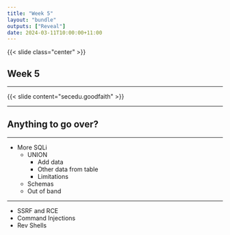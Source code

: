 ```yaml
---
title: "Week 5"
layout: "bundle"
outputs: ["Reveal"]
date: 2024-03-11T10:00:00+11:00
---
```


{{< slide class="center" >}}

## Week 5

---

{{< slide content="secedu.goodfaith" >}}

---

## Anything to go over?

---

* More SQLi
  * UNION
    * Add data
    * Other data from table
    * Limitations
  * Schemas
  * Out of band

---

* SSRF and RCE
* Command Injections
* Rev Shells
